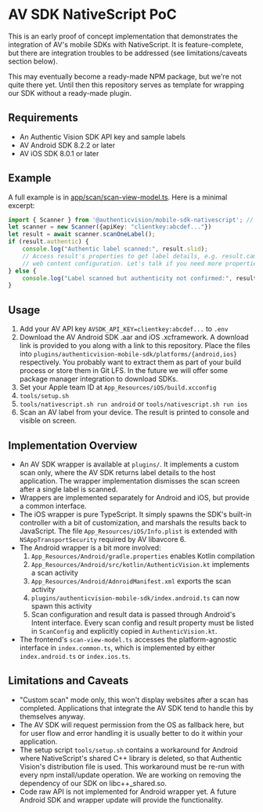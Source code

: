 # AV SDK NativeScript PoC

This is an early proof of concept implementation that demonstrates the integration of AV's mobile SDKs with NativeScript. It is feature-complete, but there are integration troubles to be addressed (see limitations/caveats section below).

This may eventually become a ready-made NPM package, but we're not quite there yet. Until then this repository serves as template for wrapping our SDK without a ready-made plugin.

## Requirements

* An Authentic Vision SDK API key and sample labels
* AV Android SDK 8.2.2 or later
* AV iOS SDK 8.0.1 or later

## Example

A full example is in [app/scan/scan-view-model.ts](app/scan/scan-view-model.ts#). Here is a minimal excerpt:
```ts
import { Scanner } from '@authenticvision/mobile-sdk-nativescript'; // part of this repo
let scanner = new Scanner({apiKey: "clientkey:abcdef..."})
let result = await scanner.scanOneLabel();
if (result.authentic) {
    console.log("Authentic label scanned:", result.slid);
    // Access result's properties to get label details, e.g. result.campaignURL for its
    // web content configuration. Let's talk if you need more properties here!
} else {
    console.log("Label scanned but authenticity not confirmed:", result.slid);
}
```

## Usage

1. Add your AV API key `AVSDK_API_KEY=clientkey:abcdef...` to `.env`
2. Download the AV Android SDK .aar and iOS .xcframework. A download link is provided to you along with a link to this repository. Place the files into `plugins/authenticvision-mobile-sdk/platforms/{android,ios}` respectively. You probably want to extract them as part of your build process or store them in Git LFS. In the future we will offer some package manager integration to download SDKs.
3. Set your Apple team ID at `App_Resources/iOS/build.xcconfig`
4. `tools/setup.sh`
5. `tools/nativescript.sh run android` or `tools/nativescript.sh run ios`
6. Scan an AV label from your device. The result is printed to console and visible on screen.

## Implementation Overview

* An AV SDK wrapper is available at `plugins/`. It implements a custom scan only, where the AV SDK returns label details to the host application. The wrapper implementation dismisses the scan screen after a single label is scanned.
* Wrappers are implemented separately for Android and iOS, but provide a common interface.
* The iOS wrapper is pure TypeScript. It simply spawns the SDK's built-in controller with a bit of customization, and marshals the results back to JavaScript. The file `App_Resources/iOS/Info.plist` is extended with `NSAppTransportSecurity` required by AV libavcore 6.
* The Android wrapper is a bit more involved:
    1. `App_Resources/Android/gradle.properties` enables Kotlin compilation
    2. `App_Resources/Android/src/kotlin/AuthenticVision.kt` implements a scan activity
    3. `App_Resources/Android/AdnroidManifest.xml` exports the scan activity
    4. `plugins/authenticvision-mobile-sdk/index.android.ts` can now spawn this activity
    5. Scan configuration and result data is passed through Android's Intent interface. Every scan config and result property must be listed in `ScanConfig` and explicitly copied in `AuthenticVision.kt`.
* The frontend's `scan-view-model.ts` accesses the platform-agnostic interface in `index.common.ts`, which is implemented by either `index.android.ts` or `index.ios.ts`.

## Limitations and Caveats

* "Custom scan" mode only, this won't display websites after a scan has completed. Applications that integrate the AV SDK tend to handle this by themselves anyway.
* The AV SDK will request permission from the OS as fallback here, but for user flow and error handling it is usually better to do it within your application.
* The setup script `tools/setup.sh` contains a workaround for Android where NativeScript's shared C++ library is deleted, so that Authentic Vision's distribution file is used. This workaround must be re-run with every npm install/update operation. We are working on removing the dependency of our SDK on libc++_shared.so.
* Code raw API is not implemented for Android wrapper yet. A future Android SDK and wrapper update will provide the functionality.
